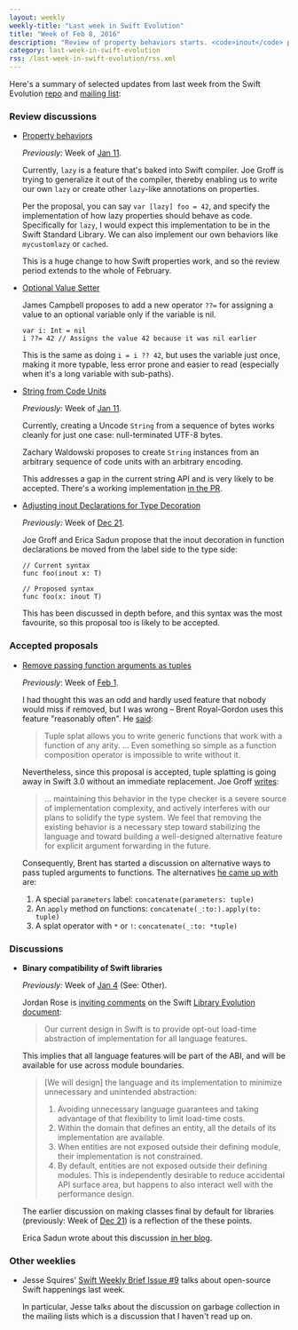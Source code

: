 ```yaml
---
layout: weekly
weekly-title: "Last week in Swift Evolution"
title: "Week of Feb 8, 2016"
description: "Review of property behaviors starts. <code>inout</code> placement, <code>??=</code> operator and creating strings from code units reviewed. RFC on Swift binary compat."
category: last-week-in-swift-evolution
rss: /last-week-in-swift-evolution/rss.xml
---
```


Here's a summary of selected updates from last
week from the Swift Evolution
[repo](https://github.com/apple/swift-evolution) and [mailing
list](https://lists.swift.org/pipermail/swift-evolution/):

### Review discussions

  - <a name="behaviors"></a>
    [Property behaviors](https://github.com/apple/swift-evolution/blob/master/proposals/0030-property-behavior-decls.md)

    _Previously:_ Week of
    [Jan 11](/last-week-in-swift-evolution/2016/swift-evolution-week-of-01-11/#behaviors).

    Currently, `lazy` is a feature that's baked into Swift compiler.
    Joe Groff is trying to generalize it out of the compiler, thereby
    enabling us to write our own `lazy` or create other `lazy`-like
    annotations on properties.

    Per the proposal, you can say `var [lazy] foo = 42`, and specify the
    implementation of how lazy properties should behave as code.
    Specifically for `lazy`, I would expect this implementation to be in
    the Swift Standard Library. We can also implement our own behaviors
    like `mycustomlazy` or `cached`.

    This is a huge change to how Swift properties work, and so the
    review period extends to the whole of February.

  - <a name="optional-value-setter"></a>
    [Optional Value Setter](https://github.com/apple/swift-evolution/blob/master/proposals/0024-optional-value-setter.md)

    James Campbell proposes to add a new operator `??=` for assigning a
    value to an optional variable only if the variable is nil.

        var i: Int = nil
        i ??= 42 // Assigns the value 42 because it was nil earlier

    This is the same as doing `i = i ?? 42`, but uses the variable just
    once, making it more typable, less error prone and easier to
    read (especially when it's a long variable with sub-paths).

  - <a name="string-from-code-units"></a>
    [String from Code Units](https://github.com/apple/swift-evolution/blob/master/proposals/0027-string-from-code-units.md)

    _Previously:_ Week of
    [Jan 11](/last-week-in-swift-evolution/2016/swift-evolution-week-of-01-11/#string-from-code-units).

    Currently, creating a Uncode `String` from a sequence of bytes works
    cleanly for just one case: null-terminated UTF-8 bytes.

    Zachary Waldowski proposes to create `String` instances from an
    arbitrary sequence of code units with an arbitrary encoding.

    This addresses a gap in the current string API and is very likely to
    be accepted. There's a working implementation
    [in the PR](https://github.com/apple/swift/pull/1109).

  - <a name="inout-decoration"></a>
    [Adjusting inout Declarations for Type Decoration](https://github.com/apple/swift-evolution/blob/master/proposals/0031-adjusting-inout-declarations.md)

    _Previously:_ Week of
    [Dec 21](/last-week-in-swift-evolution/2015/swift-evolution-week-of-12-21/#inout).

    Joe Groff and Erica Sadun propose that the inout decoration in
    function declarations be moved from the label side to the type side:

        // Current syntax
        func foo(inout x: T)

        // Proposed syntax
        func foo(x: inout T)

    This has been discussed in depth before, and this syntax was the
    most favourite, so this proposal too is likely to be accepted.

### Accepted proposals

  - <a name="remove-implicit-tuple-splat"></a>
    [Remove passing function arguments as tuples](https://github.com/apple/swift-evolution/blob/master/proposals/0029-remove-implicit-tuple-splat.md)

    _Previously_: Week of
    [Feb 1](/last-week-in-swift-evolution/2016/swift-evolution-week-of-02-01/#remove-implicit-tuple-splat).

    I had thought this was an odd and hardly used feature that nobody
    would miss if removed, but I was wrong &ndash; Brent
    Royal-Gordon uses this feature "reasonably often". He 
    [said](https://lists.swift.org/pipermail/swift-evolution/Week-of-Mon-20160201/009340.html):

    > Tuple splat allows you to write generic functions that work with a
    > function of any arity. ... Even something so simple as a function
    > composition operator is impossible to write without it.

    Nevertheless, since this proposal is accepted, tuple splatting is
    going away in Swift 3.0 without an immediate replacement. Joe Groff
    [writes](https://lists.swift.org/pipermail/swift-evolution/Week-of-Mon-20160208/009582.html):

    > ... maintaining this behavior in the type checker is a severe
    > source of implementation complexity, and actively interferes with
    > our plans to solidify the type system. We feel that removing the
    > existing behavior is a necessary step toward stabilizing the
    > language and toward building a well-designed alternative feature
    > for explicit argument forwarding in the future. 

    Consequently, Brent has started a discussion on alternative ways to
    pass tupled arguments to functions. The alternatives
    [he came up with](https://lists.swift.org/pipermail/swift-evolution/Week-of-Mon-20160208/009596.html)
    are:

     1. A special `parameters` label: `concatenate(parameters: tuple)`
     2. An `apply` method on functions: `concatenate(_:to:).apply(to: tuple)`
     3. A splat operator with `*` or `!`: `concatenate(_:to: *tuple)`

### Discussions

  - <a name="lib-binary-compat"></a>
    **Binary compatibility of Swift libraries**

    _Previously:_ Week of
    [Jan 4](/last-week-in-swift-evolution/2016/swift-evolution-week-of-01-04/#lib-binary-compat) (See: Other).

    Jordan Rose is [inviting
    comments](https://lists.swift.org/pipermail/swift-evolution/Week-of-Mon-20160208/009451.html)
    on the Swift [Library
    Evolution document](http://jrose-apple.github.io/swift-library-evolution/):

    > Our current design in Swift is to provide opt-out load-time
    > abstraction of implementation for all language features.

    This implies that all language features will be part of the ABI,
    and will be available for use across module boundaries.

    > [We will design] the language and its implementation to minimize
    > unnecessary and unintended abstraction:
    > 
    >  1. Avoiding unnecessary language guarantees and taking advantage
    >     of that flexibility to limit load-time costs.
    >  2. Within the domain that defines an entity, all the details of
    >     its implementation are available.
    >  3. When entities are not exposed outside their defining module,
    >     their implementation is not constrained.
    >  4. By default, entities are not exposed outside their defining
    >     modules. This is independently desirable to reduce accidental
    >     API surface area, but happens to also interact well with the
    >     performance design.

    The earlier discussion on making classes final by default for
    libraries (previously: Week of [Dec 21](/last-week-in-swift-evolution/2015/swift-evolution-week-of-12-21/#final-by-default))
    is a reflection of the these points.

    Erica Sadun wrote about this discussion [in her blog](http://ericasadun.com/2016/02/08/swift-resilience-conversation-commences/).

### Other weeklies

  - Jesse Squires' [Swift Weekly Brief Issue #9](http://swiftweekly.github.io/issue-9/)
    talks about open-source Swift happenings last week.

    In particular, Jesse talks about the discussion on garbage
    collection in the mailing lists which is a discussion that I haven't read up on.

